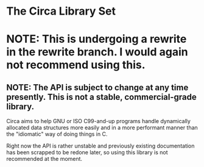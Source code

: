 # The Circa Library Set
# NOTE: This is undergoing a rewrite in the rewrite branch. I would again not recommend using this.
## NOTE: The API is subject to change at any time presently. This is not a stable, commercial-grade library.

Circa aims to help GNU or ISO C99-and-up programs handle dynamically allocated
data structures more easily and in a more performant manner than the
"idiomatic" way of doing things in C.

Right now the API is rather unstable and previously existing documentation
has been scrapped to be redone later, so using this library is not recommended
at the moment.

